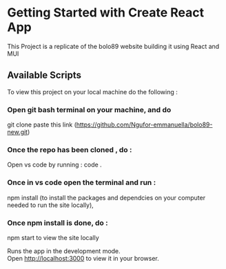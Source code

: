 # Getting Started with Create React App

This Project is a replicate of the bolo89 website building it using React and MUI 

## Available Scripts
To  view this project on your local machine do the following :

### Open git bash terminal on your machine, and do 
git clone paste this link (https://github.com/Ngufor-emmanuella/bolo89-new.git) 

### Once the repo has been cloned , do :

Open vs code by running : code .

### Once in vs code open the terminal and run :

npm install (to install the packages and dependcies on your computer needed to run the site locally),

### Once npm install is done, do : 

npm start  to view the site locally

Runs the app in the development mode.\
Open [http://localhost:3000](http://localhost:3000) to view it in your browser.

